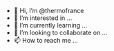- 👋 Hi, I’m @thermofrance
- 👀 I’m interested in ...
- 🌱 I’m currently learning ...
- 💞️ I’m looking to collaborate on ...
- 📫 How to reach me ...

<!---
johnfaris/johnfaris is a ✨ special ✨ repository because its `README.md` (this file) appears on your GitHub profile.
You can click the Preview link to take a look at your changes.
--->
